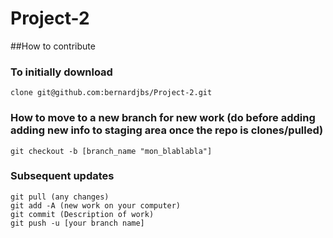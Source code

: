 # Project-2
##How to contribute

### To initially download
```
clone git@github.com:bernardjbs/Project-2.git
```

### How to move to a new branch for new work (do before adding adding new info to staging area once the repo is clones/pulled)
```
git checkout -b [branch_name "mon_blablabla"]
```

### Subsequent updates
```
git pull (any changes)
git add -A (new work on your computer)
git commit (Description of work)
git push -u [your branch name]
```
